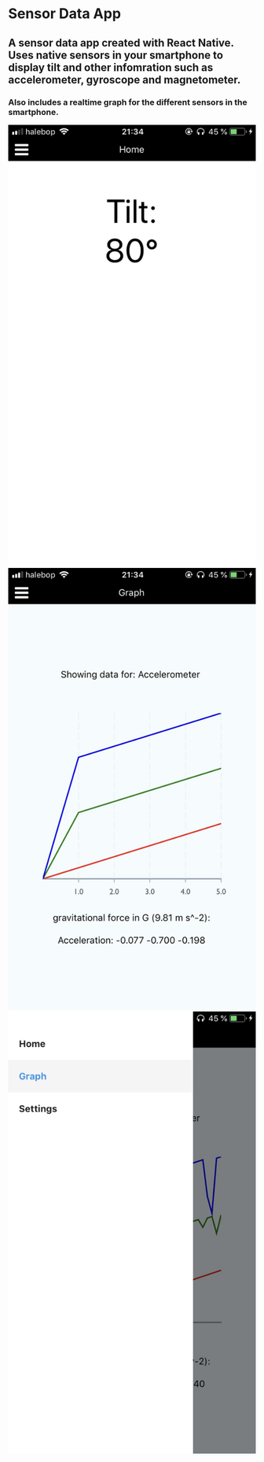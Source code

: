 # Sensor Data App

## A sensor data app created with React Native. Uses native sensors in your smartphone to display tilt and other infomration such as accelerometer, gyroscope and magnetometer. 

### Also includes a realtime graph for the different sensors in the smartphone.


![Preview1](./preview1.JPG?raw=true "Preview1")
![Preview2](./preview2.JPG?raw=true "Preview2")
![Preview3](./preview3.JPG?raw=true "Preview3")
